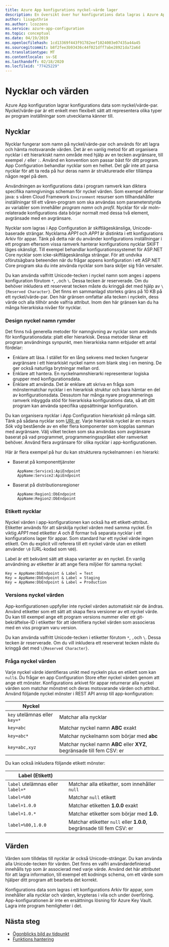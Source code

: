```yaml
---
title: Azure App konfigurations nyckel-värde lager
description: En översikt över hur konfigurations data lagras i Azure App-konfigurationen.
author: lisaguthrie
ms.author: lcozzens
ms.service: azure-app-configuration
ms.topic: conceptual
ms.date: 04/19/2019
ms.openlocfilehash: 1cd13369f443f91782eef1024003e07435a44a45
ms.sourcegitcommit: b8f2fee3b93436c44f021dff7abe28921da72a6d
ms.translationtype: MT
ms.contentlocale: sv-SE
ms.lasthandoff: 02/18/2020
ms.locfileid: "77425229"
---
```

# <a name="keys-and-values"></a>Nycklar och värden

Azure App konfiguration lagrar konfigurations data som nyckel/värde-par. Nyckel/värde-par är ett enkelt men flexibelt sätt att representera olika typer av program inställningar som utvecklarna känner till.

## <a name="keys"></a>Nycklar

Nycklar fungerar som namn på nyckel/värde-par och används för att lagra och hämta motsvarande värden. Det är en vanlig metod för att organisera nycklar i ett hierarkiskt namn område med hjälp av en tecken avgränsare, till exempel `/` eller `:`. Använd en konvention som passar bäst för ditt program. App Configuration behandlar nycklar som en helhet. Det går inte att parsa nycklar för att ta reda på hur deras namn är strukturerade eller tillämpa någon regel på dem.

Användningen av konfigurations data i program ramverk kan diktera specifika namngivnings scheman för nyckel värden. Som exempel definierar java: s våren Cloud Framework `Environment` resurser som tillhandahåller inställningar till ett våren-program som ska användas som parameterstyrda av variabler som innehåller *program namn* och *profil*. Nycklar för vår moln-relaterade konfigurations data börjar normalt med dessa två element, avgränsade med en avgränsare.

Nycklar som lagras i App Configuration är skiftlägeskänsliga, Unicode-baserade strängar. Nycklarna *APP1* och *APP1* är distinkta i ett konfigurations Arkiv för appar. Tänk på detta när du använder konfigurations inställningar i ett program eftersom vissa ramverk hanterar konfigurations nycklar SKIFT läges okänsligt. Till exempel behandlar konfigurationssystemet för ASP.NET Core nycklar som icke-skiftlägeskänsliga strängar. För att undvika oförutsägbara beteenden när du frågar appens konfiguration i ett ASP.NET Core program ska du inte använda nycklar som bara skiljer sig från versaler.

Du kan använda valfritt Unicode-tecken i nyckel namn som anges i appens konfiguration förutom `*`, `,`och `\`. Dessa tecken är reserverade. Om du behöver inkludera ett reserverat tecken måste du kringgå det med hjälp av `\{Reserved Character}`. Det finns en sammanlagd storleks gräns på 10 KB på ett nyckel/värde-par. Den här gränsen omfattar alla tecken i nyckeln, dess värde och alla tillhör ande valfria attribut. Inom den här gränsen kan du ha många hierarkiska nivåer för nycklar.

### <a name="design-key-namespaces"></a>Design nyckel namn rymder

Det finns två generella metoder för namngivning av nycklar som används för konfigurationsdata: platt eller hierarkisk. Dessa metoder liknar ett program användnings synpunkt, men hierarkiska namn erbjuder ett antal fördelar:

* Enklare att läsa. I stället för en lång sekvens med tecken fungerar avgränsare i ett hierarkiskt nyckel namn som blank steg i en mening. De ger också naturliga brytningar mellan ord.
* Enklare att hantera. En nyckelnamnshierarki representerar logiska grupper med konfigurationsdata.
* Enklare att använda. Det är enklare att skriva en fråga som mönstermatchar nycklar i en hierarkisk struktur och bara hämtar en del av konfigurationsdata. Dessutom har många nyare programmerings ramverk inbyggda stöd för hierarkiska konfigurations data, så att ditt program kan använda specifika uppsättningar konfiguration.

Du kan organisera nycklar i App Configuration hierarkiskt på många sätt. Tänk på sådana nycklar som [URI: er](https://en.wikipedia.org/wiki/Uniform_Resource_Identifier). Varje hierarkisk nyckel är en resurs *Sök väg* bestående av en eller flera komponenter som kopplas samman med avgränsare. Välj vilket tecken som ska användas som avgränsare baserat på vad programmet, programmeringsspråket eller ramverket behöver. Använd flera avgränsare för olika nycklar i app-konfigurationen.

Här är flera exempel på hur du kan strukturera nyckelnamnen i en hierarki:

* Baserat på komponenttjänster

        AppName:Service1:ApiEndpoint
        AppName:Service2:ApiEndpoint

* Baserat på distributionsregioner

        AppName:Region1:DbEndpoint
        AppName:Region2:DbEndpoint

### <a name="label-keys"></a>Etikett nycklar

Nyckel värden i app-konfigurationen kan också ha ett etikett-attribut. Etiketter används för att särskilja nyckel värden med samma nyckel. En viktig *APP1* med etiketter *A* och *B* formar två separata nycklar i ett konfigurations lager för appar. Som standard har ett nyckel värde ingen etikett. Om du explicit vill referera till ett nyckel värde utan en etikett använder `\0` (URL-kodad som `%00`).

Label är ett bekvämt sätt att skapa varianter av en nyckel. En vanlig användning av etiketter är att ange flera miljöer för samma nyckel:

    Key = AppName:DbEndpoint & Label = Test
    Key = AppName:DbEndpoint & Label = Staging
    Key = AppName:DbEndpoint & Label = Production

### <a name="version-key-values"></a>Versions nyckel värden

App-konfigurationen uppfyller inte nyckel värden automatiskt när de ändras. Använd etiketter som ett sätt att skapa flera versioner av ett nyckel värde. Du kan till exempel ange ett program versions nummer eller ett git-bekräftelse-ID i etiketter för att identifiera nyckel värden som associeras med en viss program varu version.

Du kan använda valfritt Unicode-tecken i etiketter förutom `*`, `,`och `\`. Dessa tecken är reserverade. Om du vill inkludera ett reserverat tecken måste du kringgå det med `\{Reserved Character}`.

### <a name="query-key-values"></a>Fråga nyckel värden

Varje nyckel värde identifieras unikt med nyckeln plus en etikett som kan `null`s. Du frågar en app Configuration Store efter nyckel värden genom att ange ett mönster. Konfigurations arkivet för appar returnerar alla nyckel värden som matchar mönstret och deras motsvarande värden och attribut. Använd följande nyckel mönster i REST API anrop till app-konfiguration:

| Nyckel | |
|---|---|
| `key` utelämnas eller `key=*` | Matchar alla nycklar |
| `key=abc` | Matchar nyckel namn **ABC** exakt |
| `key=abc*` | Matchar nyckelnamn som börjar med **abc** |
| `key=abc,xyz` | Matchar nyckel namn **ABC** eller **XYZ**, begränsade till fem CSV: er |

Du kan också inkludera följande etikett mönster:

| Label (Etikett) | |
|---|---|
| `label` utelämnas eller `label=*` | Matchar alla etiketter, som innehåller `null` |
| `label=%00` | Matchar `null` etikett |
| `label=1.0.0` | Matchar etiketten **1.0.0** exakt |
| `label=1.0.*` | Matchar etiketter som börjar med **1.0.** |
| `label=%00,1.0.0` | Matchar etiketter `null` eller **1.0.0**, begränsade till fem CSV: er |

## <a name="values"></a>Värden

Värden som tilldelas till nycklar är också Unicode-strängar. Du kan använda alla Unicode-tecken för värden. Det finns en valfri användardefinierad innehålls typ som är associerad med varje värde. Använd det här attributet för att lagra information, till exempel ett kodnings schema, om ett värde som hjälper ditt program att bearbeta det korrekt.

Konfigurations data som lagras i ett konfigurations Arkiv för appar, som innehåller alla nycklar och värden, krypteras i vila och under överföring. App-konfigurationen är inte en ersättnings lösning för Azure Key Vault. Lagra inte program hemligheter i det.

## <a name="next-steps"></a>Nästa steg

* [Ögonblicks bild av tidpunkt](./concept-point-time-snapshot.md)  
* [Funktions hantering](./concept-feature-management.md)  
